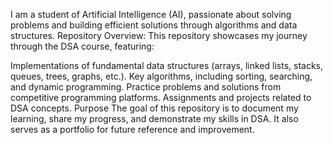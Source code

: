 I am a student of Artificial Intelligence (AI), passionate about solving problems and building efficient solutions through algorithms and data structures.
Repository Overview:
This repository showcases my journey through the DSA course, featuring:

Implementations of fundamental data structures (arrays, linked lists, stacks, queues, trees, graphs, etc.).
Key algorithms, including sorting, searching, and dynamic programming.
Practice problems and solutions from competitive programming platforms.
Assignments and projects related to DSA concepts.
Purpose
The goal of this repository is to document my learning, share my progress, and demonstrate my skills in DSA. It also serves as a portfolio for future reference and improvement.

